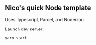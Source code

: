 ## Nico's quick Node template

Uses Typescript, Parcel, and Nodemon

Launch dev server:

`yarn start`